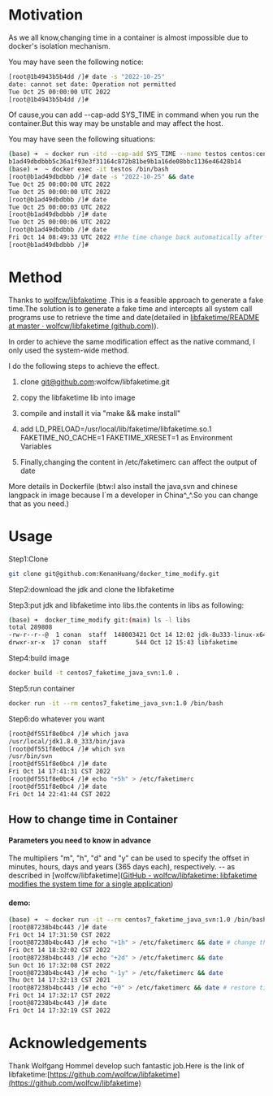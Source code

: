 # Motivation

As we all know,changing time in a container is almost impossible due to docker's isolation mechanism.

You may have seen the following notice:

```bash
[root@1b4943b5b4dd /]# date -s "2022-10-25"
date: cannot set date: Operation not permitted
Tue Oct 25 00:00:00 UTC 2022
[root@1b4943b5b4dd /]# 
```

Of cause,you can add --cap-add SYS_TIME in command when you run the container.But this way may be unstable and may affect the host.

You may have seen the following situations:

```bash
(base) ➜  ~ docker run -itd --cap-add SYS_TIME --name testos centos:centos7 /bin/bash
b1ad49dbdbbb5c36a1f93e3f31164c872b81be9b1a16de08bbc1136e46428b14
(base) ➜  ~ docker exec -it testos /bin/bash                                         
[root@b1ad49dbdbbb /]# date -s "2022-10-25" && date
Tue Oct 25 00:00:00 UTC 2022
Tue Oct 25 00:00:00 UTC 2022
[root@b1ad49dbdbbb /]# date
Tue Oct 25 00:00:03 UTC 2022
[root@b1ad49dbdbbb /]# date
Tue Oct 25 00:00:06 UTC 2022
[root@b1ad49dbdbbb /]# date
Fri Oct 14 08:49:33 UTC 2022 #the time change back automatically after few seconds 
[root@b1ad49dbdbbb /]# 
```

# Method

Thanks to [wolfcw/libfaketime](https://github.com/wolfcw/libfaketime) .This is a feasible approach to generate a fake time.The solution is to generate a fake time and intercepts all system call programs use to retrieve the time and date(detailed in [libfaketime/README at master · wolfcw/libfaketime (github.com)](https://github.com/wolfcw/libfaketime/blob/master/README)).

In order to achieve the same modification effect as the native command, I only used the system-wide method.

I do the following steps to achieve the effect.

1. clone git@github.com:wolfcw/libfaketime.git

2. copy the libfaketime lib into image

3. compile and install it via "make && make install"

4. add LD_PRELOAD=/usr/local/lib/faketime/libfaketime.so.1 FAKETIME_NO_CACHE=1 FAKETIME_XRESET=1 as Environment Variables

5. Finally,changing the content in /etc/faketimerc can affect the output of date

More details in Dockerfile (btw:I also install the java,svn and chinese langpack in image because I`m a developer in China^_^.So you can change that as you need.)

# Usage

Step1:Clone

```bash
git clone git@github.com:KenanHuang/docker_time_modify.git
```

Step2:download the jdk and clone the libfaketime 

Step3:put jdk and libfaketime into libs.the contents in libs as following:

```bash
(base) ➜  docker_time_modify git:(main) ls -l libs
total 289808
-rw-r--r--@  1 conan  staff  148003421 Oct 14 12:02 jdk-8u333-linux-x64.tar.gz
drwxr-xr-x  17 conan  staff        544 Oct 12 15:43 libfaketime
```

Step4:build image

```bash
docker build -t centos7_faketime_java_svn:1.0 .
```

Step5:run container

```bash
docker run -it --rm centos7_faketime_java_svn:1.0 /bin/bash
```

Step6:do whatever you want

```bash
[root@df551f8e0bc4 /]# which java
/usr/local/jdk1.8.0_333/bin/java
[root@df551f8e0bc4 /]# which svn
/usr/bin/svn
[root@df551f8e0bc4 /]# date
Fri Oct 14 17:41:31 CST 2022
[root@df551f8e0bc4 /]# echo "+5h" > /etc/faketimerc 
[root@df551f8e0bc4 /]# date
Fri Oct 14 22:41:44 CST 2022
```

## How to change time in Container

#### Parameters you need to know in advance

The multipliers "m", "h", "d" and "y" can be used to specify the offset in
  minutes, hours, days and years (365 days each), respectively. -- as described in [wolfcw/libfaketime]([GitHub - wolfcw/libfaketime: libfaketime modifies the system time for a single application](https://github.com/wolfcw/libfaketime))

#### demo:

```bash
(base) ➜  ~ docker run -it --rm centos7_faketime_java_svn:1.0 /bin/bash
[root@87238b4bc443 /]# date
Fri Oct 14 17:31:50 CST 2022
[root@87238b4bc443 /]# echo "+1h" > /etc/faketimerc && date # change the time to one hour later
Fri Oct 14 18:32:02 CST 2022
[root@87238b4bc443 /]# echo "+2d" > /etc/faketimerc && date
Sun Oct 16 17:32:08 CST 2022
[root@87238b4bc443 /]# echo "-1y" > /etc/faketimerc && date
Thu Oct 14 17:32:13 CST 2021
[root@87238b4bc443 /]# echo "+0" > /etc/faketimerc && date # restore time
Fri Oct 14 17:32:17 CST 2022
[root@87238b4bc443 /]# date
Fri Oct 14 17:32:19 CST 2022
```

# Acknowledgements

Thank Wolfgang Hommel develop such fantastic job.Here is the link of libfaketime:[https://github.com/wolfcw/libfaketime](https://github.com/wolfcw/libfaketime)